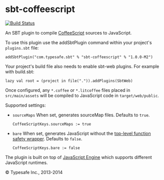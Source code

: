 sbt-coffeescript
================

[![Build Status](https://api.travis-ci.org/sbt/sbt-coffeescript.png?branch=master)](https://travis-ci.org/sbt/sbt-coffeescript)

An SBT plugin to compile [CoffeeScript](http://coffeescript.org/) sources to JavaScript.

To use this plugin use the addSbtPlugin command within your project's `plugins.sbt` file:

    addSbtPlugin("com.typesafe.sbt" % "sbt-coffeescript" % "1.0.0-M2")

Your project's build file also needs to enable sbt-web plugins. For example with build.sbt:

    lazy val root = (project in file(".")).addPlugins(SbtWeb)

Once configured, any `*.coffee` or `*.litcoffee` files placed in `src/main/assets` will be compiled to JavaScript code in `target/web/public`.

Supported settings:

* `sourceMaps` When set, generates sourceMap files. Defaults to `true`.

  `CoffeeScriptKeys.sourceMaps := true`

* `bare` When set, generates JavaScript without the [top-level function safety wrapper](http://coffeescript.org/#lexical-scope). Defaults to `false`.

  `CoffeeScriptKeys.bare := false`

The plugin is built on top of [JavaScript Engine](https://github.com/typesafehub/js-engine) which supports different JavaScript runtimes.

&copy; Typesafe Inc., 2013-2014